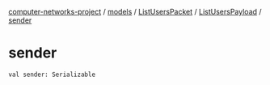 [computer-networks-project](../../../index.md) / [models](../../index.md) / [ListUsersPacket](../index.md) / [ListUsersPayload](index.md) / [sender](./sender.md)

# sender

`val sender: Serializable`